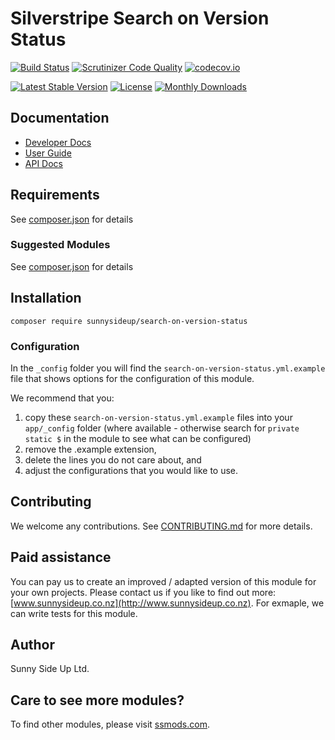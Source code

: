 # Silverstripe Search on Version Status
[![Build Status](https://travis-ci.org/sunnysideup/silverstripe-search-on-version-status.svg?branch=master)](https://travis-ci.org/sunnysideup/silverstripe-search-on-version-status)
[![Scrutinizer Code Quality](https://scrutinizer-ci.com/g/sunnysideup/silverstripe-search-on-version-status/badges/quality-score.png?b=master)](https://scrutinizer-ci.com/g/sunnysideup/silverstripe-search-on-version-status/?branch=master)
[![codecov.io](https://codecov.io/github/sunnysideup/silverstripe-search-on-version-status/coverage.svg?branch=master)](https://codecov.io/github/sunnysideup/silverstripe-search-on-version-status?branch=master)

[![Latest Stable Version](https://poser.pugx.org/sunnysideup/search-on-version-status/version)](https://packagist.org/packages/sunnysideup/search-on-version-status)
[![License](https://poser.pugx.org/sunnysideup/search-on-version-status/license)](https://packagist.org/packages/sunnysideup/search-on-version-status)
[![Monthly Downloads](https://poser.pugx.org/sunnysideup/search-on-version-status/d/monthly)](https://packagist.org/packages/sunnysideup/search-on-version-status)


## Documentation



 * [Developer Docs](docs/en/INDEX.md)
 * [User Guide](docs/en/userguide.md)
 * [API Docs](http://docs.ssmods.com/sunnysideup/search-on-version-status/classes.xhtml)


## Requirements



See [composer.json](composer.json) for details


### Suggested Modules



See [composer.json](composer.json) for details


## Installation


```
composer require sunnysideup/search-on-version-status
```

### Configuration



In the `_config` folder you will find the `search-on-version-status.yml.example`
file that shows options for the configuration of this module.

We recommend that you:

  1. copy these `search-on-version-status.yml.example` files into your
`app/_config` folder (where available - otherwise search for `private static $` in the module to see what can be configured)
  2. remove the .example extension,
  3. delete the lines you do not care about, and
  4. adjust the configurations that you would like to use.


## Contributing



We welcome any contributions. See [CONTRIBUTING.md](CONTRIBUTING.md) for more details.

## Paid assistance



You can pay us to create an improved / adapted version of this module for your own projects.  Please contact us if you like to find out more: [www.sunnysideup.co.nz](http://www.sunnysideup.co.nz).  For exmaple, we can write tests for this module.  

## Author



Sunny Side Up Ltd.


## Care to see more modules?

To find other modules, please visit [ssmods.com](http://ssmods.com/).
